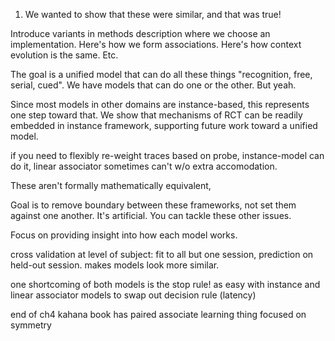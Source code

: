 1. We wanted to show that these were similar, and that was true!

Introduce variants in methods description where we choose an implementation.
Here's how we form associations. Here's how context evolution is the same. Etc.

The goal is a unified model that can do all these things "recognition, free, serial, cued". We have models that can do one or the other. But yeah.

Since most models in other domains are instance-based, this represents one step toward that. We show that mechanisms of RCT can be readily embedded in instance framework, supporting future work toward a unified model.

if you need to flexibly re-weight traces based on probe, instance-model can do it, linear associator sometimes can't w/o extra accomodation.

These aren't formally mathematically equivalent, 

Goal is to remove boundary between these frameworks, not set them against one another. It's artificial. You can tackle these other issues. 

Focus on providing insight into how each model works.

cross validation at level of subject: fit to all but one session, prediction on held-out session. makes models look more similar.

one shortcoming of both models is the stop rule! 
as easy with instance and linear associator models to swap out decision rule (latency)

end of ch4 kahana book has paired associate learning thing focused on symmetry